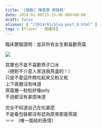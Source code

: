 ```yaml
---
title: '[糕點] 陳意齋 燕窩糕'
date: 2014-01-08T15:15:00.000+08:00
draft: false
aliases: [ "/2014/01/blog-post_8.html" ]
tags : [flavor - 螞蟻族]
---
```


臨床實驗證明：並非所有女生都喜歡燕窩  

![](/images/chanyeejainest.jpg)

其實也不是不喜歡燕子口水  
（絕對不介意人家送我燕盞的！）  
只是不愛這件糕吃起來又粉又乾  
上下兩層沒有味道  
燕窩層一粒粒好像jelly  
不過都沒有甚麼味道  
  
完全不知道自己在吃甚麼  
不是看包裝都沒有認為原來那是燕窩  
＝＝ （唯一能給的表情）
